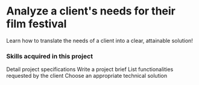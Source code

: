 # Analyze a client's needs for their film festival

Learn how to translate the needs of a client into a clear, attainable solution!

### Skills acquired in this project

Detail project specifications
Write a project brief
List functionalities requested by the client
Choose an appropriate technical solution